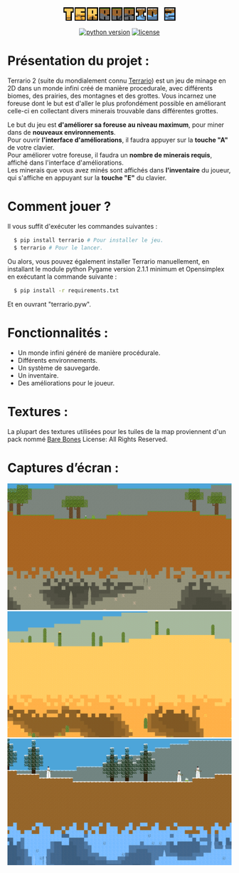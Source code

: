 <div align="center">
  <img src="images/ui/logo.png" alt="Terrario 2 Logo" width="50%">
</div>


<div align="center">
    
[![python version](https://img.shields.io/pypi/pyversions/terrario?style=for-the-badge)](https://pypi.org/project/terrario/)
[![license](https://img.shields.io/github/license/MaitreRenard18/Terrario-2.svg?style=for-the-badge)](https://github.com/MaitreRenard18/Terrario-2/blob/master/LICENSE)

</div>

# Présentation du projet :
Terrario 2 (suite du mondialement connu [Terrario](https://github.com/MaitreRenard18/Terrario)) est un jeu de minage en 2D dans un monde infini créé de manière procedurale, avec différents biomes, des prairies, des montagnes et des grottes.
Vous incarnez une foreuse dont le but est d'aller le plus profondément possible en améliorant celle-ci en collectant divers minerais trouvable dans différentes grottes.

Le but du jeu est <b>d'améliorer sa foreuse au niveau maximum</b>, pour miner dans de <b>nouveaux environnements</b>. <br>
Pour ouvrir <b>l'interface d'améliorations</b>, il faudra appuyer sur la <b>touche "A"</b> de votre clavier. <br>
Pour améliorer votre foreuse, il faudra un <b>nombre de minerais requis</b>, affiché dans l'interface d'améliorations. <br>
Les minerais que vous avez minés sont affichés dans <b>l'inventaire</b> du joueur, qui s'affiche en appuyant sur la <b>touche "E"</b> du clavier.

# Comment jouer ?
Il vous suffit d'exécuter les commandes suivantes :
```bash
  $ pip install terrario # Pour installer le jeu.
  $ terrario # Pour le lancer.
```

Ou alors, vous pouvez également installer Terrario manuellement, en installant le module python Pygame version 2.1.1 minimum et Opensimplex en exécutant la commande suivante :
```bash
  $ pip install -r requirements.txt
```
Et en ouvrant "terrario.pyw".

# Fonctionnalités :
- Un monde infini généré de manière procédurale.
- Différents environnements.
- Un système de sauvegarde.
- Un inventaire.
- Des améliorations pour le joueur.

# Textures :

La plupart des textures utilisées pour les tuiles de la map proviennent d'un pack nommé [Bare Bones](https://minecraft.fr/pack-de-textures-bares-bones/)
License: All Rights Reserved.

# Captures d’écran :
![Forêt](images/screenshots/forest.png)
![Desert](images/screenshots/desert.png)
![Biome neige](images/screenshots/snow.png)
